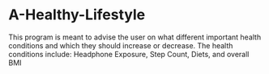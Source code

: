 # A-Healthy-Lifestyle
This program is meant to advise the user on what different important health conditions and which they should increase or decrease. The health conditions include: Headphone Exposure, Step Count, Diets, and overall BMI
